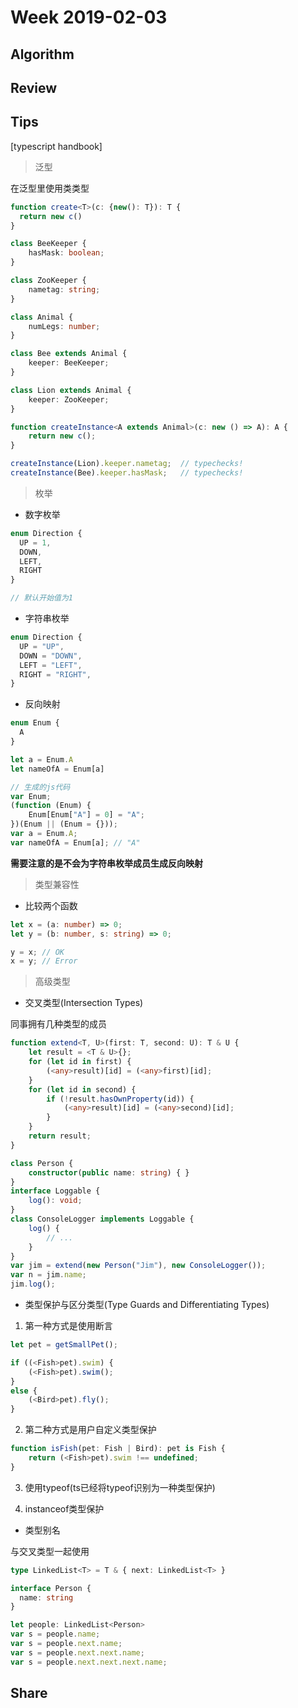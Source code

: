 # Week 2019-02-03

## Algorithm

## Review

## Tips

[typescript handbook]

> 泛型

在泛型里使用类类型

```ts
function create<T>(c: {new(): T}): T {
  return new c()
}
```

```ts
class BeeKeeper {
    hasMask: boolean;
}

class ZooKeeper {
    nametag: string;
}

class Animal {
    numLegs: number;
}

class Bee extends Animal {
    keeper: BeeKeeper;
}

class Lion extends Animal {
    keeper: ZooKeeper;
}

function createInstance<A extends Animal>(c: new () => A): A {
    return new c();
}

createInstance(Lion).keeper.nametag;  // typechecks!
createInstance(Bee).keeper.hasMask;   // typechecks!
```

> 枚举

- 数字枚举

```ts
enum Direction {
  UP = 1,
  DOWN,
  LEFT,
  RIGHT
}

// 默认开始值为1
```

- 字符串枚举

```ts
enum Direction {
  UP = "UP",
  DOWN = "DOWN",
  LEFT = "LEFT",
  RIGHT = "RIGHT",
}
```

- 反向映射

```ts
enum Enum {
  A
}

let a = Enum.A
let nameOfA = Enum[a]
```

```js
// 生成的js代码
var Enum;
(function (Enum) {
    Enum[Enum["A"] = 0] = "A";
})(Enum || (Enum = {}));
var a = Enum.A;
var nameOfA = Enum[a]; // "A"
```

**需要注意的是不会为字符串枚举成员生成反向映射**

> 类型兼容性

- 比较两个函数

```ts
let x = (a: number) => 0;
let y = (b: number, s: string) => 0;

y = x; // OK
x = y; // Error
```

> 高级类型

- 交叉类型(Intersection Types)

同事拥有几种类型的成员

```ts
function extend<T, U>(first: T, second: U): T & U {
    let result = <T & U>{};
    for (let id in first) {
        (<any>result)[id] = (<any>first)[id];
    }
    for (let id in second) {
        if (!result.hasOwnProperty(id)) {
            (<any>result)[id] = (<any>second)[id];
        }
    }
    return result;
}

class Person {
    constructor(public name: string) { }
}
interface Loggable {
    log(): void;
}
class ConsoleLogger implements Loggable {
    log() {
        // ...
    }
}
var jim = extend(new Person("Jim"), new ConsoleLogger());
var n = jim.name;
jim.log();
```

- 类型保护与区分类型(Type Guards and Differentiating Types)

1. 第一种方式是使用断言

```ts
let pet = getSmallPet();

if ((<Fish>pet).swim) {
    (<Fish>pet).swim();
}
else {
    (<Bird>pet).fly();
}
```

2. 第二种方式是用户自定义类型保护

```ts
function isFish(pet: Fish | Bird): pet is Fish {
    return (<Fish>pet).swim !== undefined;
}
```

3. 使用typeof(ts已经将typeof识别为一种类型保护)

4. instanceof类型保护

- 类型别名

与交叉类型一起使用

```ts
type LinkedList<T> = T & { next: LinkedList<T> }

interface Person {
  name: string
}

let people: LinkedList<Person>
var s = people.name;
var s = people.next.name;
var s = people.next.next.name;
var s = people.next.next.next.name;
```



## Share